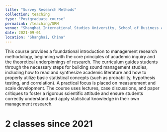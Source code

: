 ```yaml
---
title: "Survey Research Methods"
collection: teaching
type: "Postgraduate course"
permalink: /teaching/SRM
venue: "Shanghai International Studies University, School of Business and Management"
date: 2021-09-01
location: "Shanghai, China"
---
```


This course provides a foundational introduction to management research methodology, beginning with the core principles of academic inquiry and the theoretical underpinnings of research. The curriculum guides students through the necessary steps for building sound management studies, including how to read and synthesize academic literature and how to properly utilize basic statistical concepts (such as probability, hypothesis testing, and correlation). A practical focus is placed on measurement and scale development. The course uses lectures, case discussions, and paper critiques to foster a rigorous scientific attitude and ensure students correctly understand and apply statistical knowledge in their own management research.

2 classes since 2021
======

